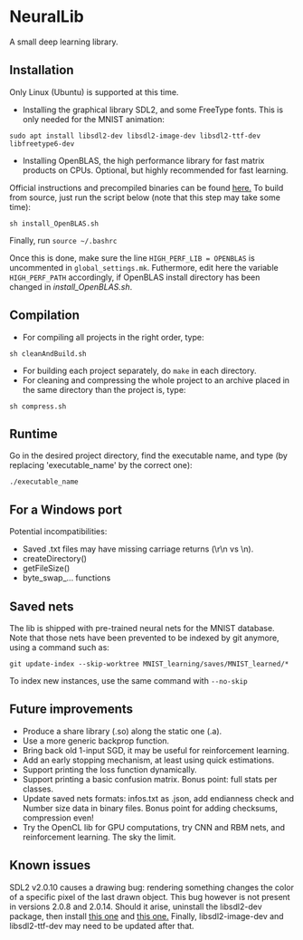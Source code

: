 # NeuralLib

A small deep learning library.


## Installation

Only Linux (Ubuntu) is supported at this time.

* Installing the graphical library SDL2, and some FreeType fonts. This is only needed for the MNIST animation:

```
sudo apt install libsdl2-dev libsdl2-image-dev libsdl2-ttf-dev libfreetype6-dev
```

* Installing OpenBLAS, the high performance library for fast matrix products on CPUs. Optional, but highly recommended for fast learning.

Official instructions and precompiled binaries can be found [here.](https://www.openblas.net/) To build from source, just run the script below (note that this step may take some time):

```
sh install_OpenBLAS.sh
```

Finally, run ``` source ~/.bashrc ```

Once this is done, make sure the line ``` HIGH_PERF_LIB = OPENBLAS ``` is uncommented in ``` global_settings.mk ```. Futhermore, edit here the variable ``` HIGH_PERF_PATH ``` accordingly, if OpenBLAS install directory has been changed in *install_OpenBLAS.sh*.


## Compilation

- For compiling all projects in the right order, type:

```
sh cleanAndBuild.sh
```

- For building each project separately, do ``` make ``` in each directory.
- For cleaning and compressing the whole project to an archive placed in the same directory than the project is, type:

```
sh compress.sh
```


## Runtime

Go in the desired project directory, find the executable name, and type
(by replacing 'executable_name' by the correct one):

``` ./executable_name ```


## For a Windows port

Potential incompatibilities:

- Saved .txt files may have missing carriage returns (\r\n vs \n).
- createDirectory()
- getFileSize()
- byte_swap_... functions


## Saved nets

The lib is shipped with pre-trained neural nets for the MNIST database. Note that those nets have been prevented to be indexed by git anymore, using a command such as:

```
git update-index --skip-worktree MNIST_learning/saves/MNIST_learned/*
```

To index new instances, use the same command with ``` --no-skip ```


## Future improvements

- Produce a share library (.so) along the static one (.a).
- Use a more generic backprop function.
- Bring back old 1-input SGD, it may be useful for reinforcement learning.
- Add an early stopping mechanism, at least using quick estimations.
- Support printing the loss function dynamically.
- Support printing a basic confusion matrix. Bonus point: full stats per classes.
- Update saved nets formats: infos.txt as .json, add endianness check and Number size data in binary files. Bonus point for adding checksums, compression even!
- Try the OpenCL lib for GPU computations, try CNN and RBM nets, and reinforcement learning. The sky the limit.


## Known issues

SDL2 v2.0.10 causes a drawing bug: rendering something changes the color of a specific pixel of the last drawn object. This bug however is not present in versions 2.0.8 and 2.0.14. Should it arise, uninstall the libsdl2-dev package, then install [this one](https://packages.debian.org/sid/libsdl2-2.0-0) and [this one.](https://packages.debian.org/source/sid/libsdl2) Finally, libsdl2-image-dev and libsdl2-ttf-dev may need to be updated after that.
